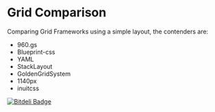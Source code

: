 Grid Comparison
==

Comparing Grid Frameworks using a simple layout, the contenders are:
+ 960.gs
+ Blueprint-css
+ YAML
+ StackLayout
+ GoldenGridSystem
+ 1140px
+ inuitcss

[![Bitdeli Badge](https://d2weczhvl823v0.cloudfront.net/leopic/grids-comp/trend.png)](https://bitdeli.com/free "Bitdeli Badge")

